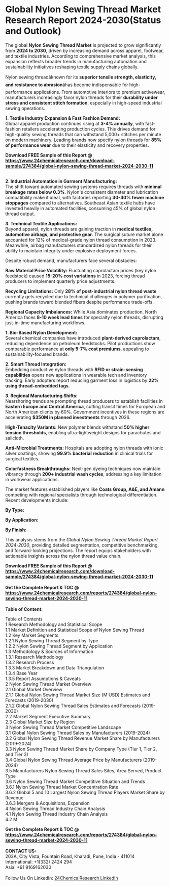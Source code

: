 <h1>Global Nylon Sewing Thread Market Research Report 2024-2030(Status and Outlook)</h1><p>The global <strong>Nylon Sewing Thread Market</strong> is projected to grow significantly from <strong>2024 to 2030</strong>, driven by increasing demand across apparel, footwear, and textile industries. According to comprehensive market analysis, this expansion reflects broader trends in manufacturing automation and sustainability initiatives reshaping textile supply chains globally.</p><p>Nylon sewing threadâknown for its <strong>superior tensile strength, elasticity, and resistance to abrasion</strong>âhas become indispensable for high-performance applications. From automotive interiors to premium activewear, manufacturers increasingly favor nylon threads for their <strong>durability under stress and consistent stitch formation</strong>, especially in high-speed industrial sewing operations.</p><p><strong>1. Textile Industry Expansion &amp; Fast Fashion Demand:</strong><br>
Global apparel production continues rising at <strong>3-4% annually</strong>, with fast-fashion retailers accelerating production cycles. This drives demand for high-quality sewing threads that can withstand 5,000+ stitches per minute on modern machinery. Leading brands now specify nylon threads for <strong>85% of performance wear</strong> due to their elasticity and recovery properties.</p><div><b>Download FREE Sample of this Report @ 
            <a href="https://www.24chemicalresearch.com/download-sample/274384/global-nylon-sewing-thread-market-2024-2030-11">
            https://www.24chemicalresearch.com/download-sample/274384/global-nylon-sewing-thread-market-2024-2030-11</a></b></div><br><p><strong>2. Industrial Automation in Garment Manufacturing:</strong><br>
The shift toward automated sewing systems requires threads with <strong>minimal breakage rates below 0.3%</strong>. Nylon's consistent diameter and lubrication compatibility make it ideal, with factories reporting <strong>30-40% fewer machine stoppages</strong> compared to alternatives. Southeast Asian textile hubs have invested heavily in automated facilities, consuming 45% of global nylon thread output.</p><p><strong>3. Technical Textile Applications:</strong><br>
Beyond apparel, nylon threads are gaining traction in <strong>medical textiles, automotive airbags, and protective gear</strong>. The surgical suture market alone accounted for 12% of medical-grade nylon thread consumption in 2023. Meanwhile, airbag manufacturers standardized nylon threads for their ability to maintain integrity under explosive deployment forces.</p><p>Despite robust demand, manufacturers face several obstacles:</p><p><strong>Raw Material Price Volatility:</strong> Fluctuating caprolactam prices (key nylon feedstock) caused <strong>15-20% cost variations</strong> in 2023, forcing thread producers to implement quarterly price adjustments.</p><p><strong>Recycling Limitations:</strong> Only <strong>28% of post-industrial nylon thread waste</strong> currently gets recycled due to technical challenges in polymer purification, pushing brands toward blended fibers despite performance trade-offs.</p><p><strong>Regional Capacity Imbalances:</strong> While Asia dominates production, North America faces <strong>8-10 week lead times</strong> for specialty nylon threads, disrupting just-in-time manufacturing workflows.</p><p><strong>1. Bio-Based Nylon Development:</strong><br>
Several chemical companies have introduced <strong>plant-derived caprolactam</strong>, reducing dependence on petroleum feedstocks. Pilot productions show comparable performance at <strong>only 5-7% cost premiums</strong>, appealing to sustainability-focused brands.</p><p><strong>2. Smart Thread Integration:</strong><br>
Embedding conductive nylon threads with <strong>RFID or strain-sensing capabilities</strong> opens new applications in wearable tech and inventory tracking. Early adopters report reducing garment loss in logistics by <strong>22% using thread-embedded tags</strong>.</p><p><strong>3. Regional Manufacturing Shifts:</strong><br>
Nearshoring trends are prompting thread producers to establish facilities in <strong>Eastern Europe and Central America</strong>, cutting transit times for European and North American clients by 60%. Government incentives in these regions are accelerating <strong>$350M in planned investments</strong> through 2026.</p><p><strong>High-Tenacity Variants:</strong> New polymer blends withstand <strong>50% higher tension thresholds</strong>, enabling ultra-lightweight designs for parachutes and sailcloth.</p><p><strong>Anti-Microbial Treatments:</strong> Hospitals are adopting nylon threads with ionic silver coatings, showing <strong>99.9% bacterial reduction</strong> in clinical trials for surgical textiles.</p><p><strong>Colorfastness Breakthroughs:</strong> Next-gen dyeing techniques now maintain vibrancy through <strong>200+ industrial wash cycles</strong>, addressing a key limitation in workwear applications.</p><p>The market features established players like <strong>Coats Group, A&amp;E, and Amann</strong> competing with regional specialists through technological differentiation. Recent developments include:</p><p><strong>By Type:</strong></p><p><strong>By Application:</strong></p><p><strong>By Finish:</strong></p><p>This analysis stems from the <em>Global Nylon Sewing Thread Market Report 2024-2030</em>, providing detailed segmentation, competitive benchmarking, and forward-looking projections. The report equips stakeholders with actionable insights across the nylon thread value chain.</p><div><b>Download FREE Sample of this Report @ 
            <a href="https://www.24chemicalresearch.com/download-sample/274384/global-nylon-sewing-thread-market-2024-2030-11">
            https://www.24chemicalresearch.com/download-sample/274384/global-nylon-sewing-thread-market-2024-2030-11</a></b></div><br><div><b>Get the Complete Report & TOC @ 
            <a href="https://www.24chemicalresearch.com/reports/274384/global-nylon-sewing-thread-market-2024-2030-11">
            https://www.24chemicalresearch.com/reports/274384/global-nylon-sewing-thread-market-2024-2030-11</a></b></div><br>
            <b>Table of Content:</b><p>Table of Contents<br />
1 Research Methodology and Statistical Scope<br />
1.1 Market Definition and Statistical Scope of Nylon Sewing Thread<br />
1.2 Key Market Segments<br />
1.2.1 Nylon Sewing Thread Segment by Type<br />
1.2.2 Nylon Sewing Thread Segment by Application<br />
1.3 Methodology & Sources of Information<br />
1.3.1 Research Methodology<br />
1.3.2 Research Process<br />
1.3.3 Market Breakdown and Data Triangulation<br />
1.3.4 Base Year<br />
1.3.5 Report Assumptions & Caveats<br />
2 Nylon Sewing Thread Market Overview<br />
2.1 Global Market Overview<br />
2.1.1 Global Nylon Sewing Thread Market Size (M USD) Estimates and Forecasts (2019-2030)<br />
2.1.2 Global Nylon Sewing Thread Sales Estimates and Forecasts (2019-2030)<br />
2.2 Market Segment Executive Summary<br />
2.3 Global Market Size by Region<br />
3 Nylon Sewing Thread Market Competitive Landscape<br />
3.1 Global Nylon Sewing Thread Sales by Manufacturers (2019-2024)<br />
3.2 Global Nylon Sewing Thread Revenue Market Share by Manufacturers (2019-2024)<br />
3.3 Nylon Sewing Thread Market Share by Company Type (Tier 1, Tier 2, and Tier 3)<br />
3.4 Global Nylon Sewing Thread Average Price by Manufacturers (2019-2024)<br />
3.5 Manufacturers Nylon Sewing Thread Sales Sites, Area Served, Product Type<br />
3.6 Nylon Sewing Thread Market Competitive Situation and Trends<br />
3.6.1 Nylon Sewing Thread Market Concentration Rate<br />
3.6.2 Global 5 and 10 Largest Nylon Sewing Thread Players Market Share by Revenue<br />
3.6.3 Mergers & Acquisitions, Expansion<br />
4 Nylon Sewing Thread Industry Chain Analysis<br />
4.1 Nylon Sewing Thread Industry Chain Analysis<br />
4.2 M</p><div><b>Get the Complete Report & TOC @ 
            <a href="https://www.24chemicalresearch.com/reports/274384/global-nylon-sewing-thread-market-2024-2030-11">
            https://www.24chemicalresearch.com/reports/274384/global-nylon-sewing-thread-market-2024-2030-11</a></b></div><br><b>CONTACT US:</b><br>
            203A, City Vista, Fountain Road, Kharadi, Pune, India - 411014<br>
            International: +1(332) 2424 294<br>
            Asia: +91 9169162030 <br><br>
            Follow Us On LinkedIn: <a href="https://www.linkedin.com/company/24chemicalresearch/">24ChemicalResearch LinkedIn</a>